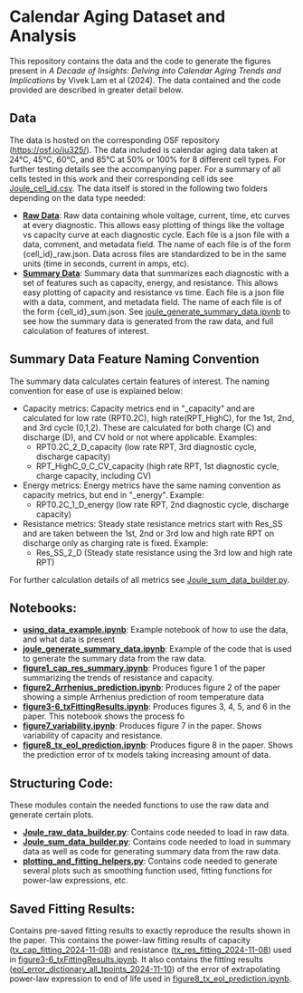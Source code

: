 # Calendar Aging Dataset and Analysis

This repository contains the data and the code to generate the figures present in *A Decade of Insights: Delving into Calendar Aging Trends and Implications* by Vivek Lam et al (2024)̦. The data contained and the code provided are described in greater detail below.

## Data
The data is hosted on the corresponding OSF repository (https://osf.io/ju325/). The data included is calendar aging data taken at 24°C, 45°C, 60°C, and 85°C at 50% or 100% for 8 different cell types. For further testing details see the accompanying paper. For a summary of all cells tested in this work and their corresponding cell ids see [Joule_cell_id.csv](Joule_cell_id.csv). The data itself is stored in the following two folders depending on the data type needed:

- **[Raw Data](https://osf.io/ju325/)**: Raw data containing whole voltage, current, time, etc curves at every diagnostic. This allows easy plotting of things like the voltage vs capacity curve at each diagnostic cycle. Each file is a json file with a data, comment, and metadata field. The name of each file is of the form {cell_id}_raw.json. Data across files are standardized to be in the same units (time in seconds, current in amps, etc).
- **[Summary Data](https://osf.io/ju325/)**: Summary data that summarizes each diagnostic with a set of features such as capacity, energy, and resistance. This allows easy plotting of capacity and resistance vs time. Each file is a json file with a data, comment, and metadata field. The name of each file is of the form {cell_id}_sum.json. See [joule_generate_summary_data.ipynb](notebooks/using_data_example.ipynb) to see how the summary data is generated from the raw data, and full calculation of features of interest. 

## Summary Data Feature Naming Convention

The summary data calculates certain features of interest. The naming convention for ease of use is explained below:
- Capacity metrics: Capacity metrics end in "_capacity" and are calculated for low rate (RPT0.2C), high rate(RPT_HighC), for the 1st, 2nd, and 3rd cycle (0,1,2). These are calculated for both charge (C) and discharge (D), and CV hold or not where applicable. Examples:
    - RPT0.2C_2_D_capacity (low rate RPT, 3rd diagnostic cycle, discharge capacity)
    - RPT_HighC_0_C_CV_capacity (high rate RPT, 1st diagnostic cycle, charge capacity, including CV)
- Energy metrics: Energy metrics have the same naming convention as capacity metrics, but end in "_energy". Example:
    - RPT0.2C_1_D_energy (low rate RPT, 2nd diagnostic cycle, discharge capacity)
- Resistance metrics: Steady state resistance metrics start with Res_SS and are taken between the 1st, 2nd or 3rd low and high rate RPT on discharge only as charging rate is fixed. Example:
    - Res_SS_2_D (Steady state resistance using the 3rd low and high rate RPT)

For further calculation details of all metrics see [Joule_sum_data_builder.py](structuring_code/Joule_raw_data_builder.py).

## Notebooks: 
- **[using_data_example.ipynb](notebooks/using_data_example.ipynb)**: Example notebook of how to use the data, and what data is present
- **[joule_generate_summary_data.ipynb](notebooks/using_data_example.ipynb)**: Example of the code that is used to generate the summary data from the raw data.
- **[figure1_cap_res_summary.ipynb](notebooks/figure1_cap_res_summary.ipynb)**: Produces figure 1 of the paper summarizing the trends of resistance and capacity. 
- **[figure2_Arrhenius_prediction.ipynb](notebooks/figure2_Arrhenius_prediction.ipynb)**: Produces figure 2 of the paper showing a simple Arrhenius prediction of room temperature data
- **[figure3-6_txFittingResults.ipynb](notebooks/figure3-6_txFittingResults.ipynb)**: Produces figures 3, 4, 5, and 6 in the paper. This notebook shows the process fo 
- **[figure7_variability.ipynb](notebooks/figure7_variability.ipynb)**: Produces figure 7 in the paper. Shows variability of capacity and resistance.
- **[figure8_tx_eol_prediction.ipynb](notebooks/figure8_tx_eol_prediction.ipynb)**: Produces figure 8 in the paper. Shows the prediction error of tx models taking increasing amount of data.

## Structuring Code:
These modules contain the needed functions to use the raw data and generate certain plots. 
- **[Joule_raw_data_builder.py](structuring_code/Joule_raw_data_builder.py)**: Contains code needed to load in raw data.
- **[Joule_sum_data_builder.py](structuring_code/Joule_raw_data_builder.py)**: Contains code needed to load in summary data as well as code for generating summary data from the raw data.
- **[plotting_and_fitting_helpers.py](structuring_code/plotting_and_fitting_helpers.py)**: Contains code needed to generate several plots such as smoothing function used, fitting functions for power-law expressions, etc. 

## Saved Fitting Results:
Contains pre-saved fitting results to exactly reproduce the results shown in the paper. This contains the power-law fitting results of capacity ([tx_cap_fitting_2024-11-08](saved_fitting_results/tx_cap_fitting_2024-11-08)) and resistance ([tx_res_fitting_2024-11-08](saved_fitting_results/tx_res_fitting_2024-11-08)) used in [figure3-6_txFittingResults.ipynb](notebooks/figure3-6_txFittingResults.ipynb). It also contains the fitting results ([eol_error_dictionary_all_tpoints_2024-11-10](saved_fitting_results/eol_error_dictionary_all_tpoints_2024-11-10)) of the error of extrapolating power-law expression to end of life used in [figure8_tx_eol_prediction.ipynb](notebooks/figure8_tx_eol_prediction.ipynb).




